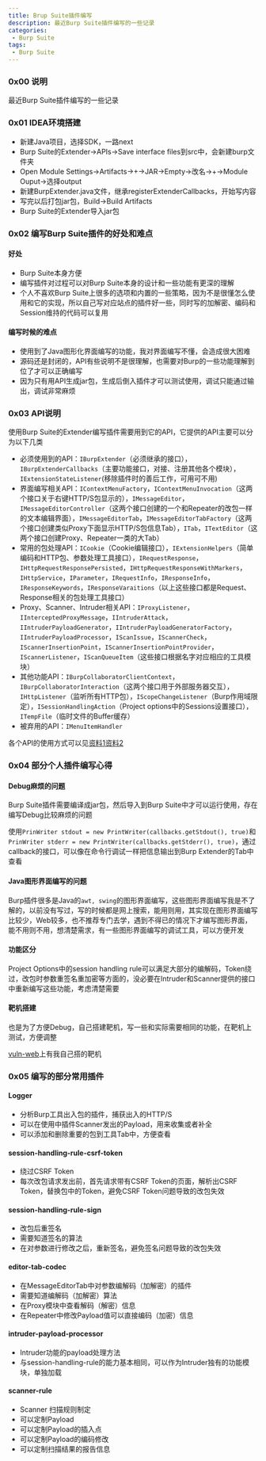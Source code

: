 ```yaml
---
title: Brup Suite插件编写
description: 最近Burp Suite插件编写的一些记录
categories:
 - Burp Suite
tags:
 - Burp Suite
---
```


### 0x00 说明
最近Burp Suite插件编写的一些记录

### 0x01 IDEA环境搭建
* 新建Java项目，选择SDK，一路next
* Burp Suite的Extender->APIs->Save interface files到src中，会新建burp文件夹
* Open Module Settings->Artifacts->+->JAR->Empty->改名->+->Module Ouput->选择output
* 新建BurpExtender.java文件，继承registerExtenderCallbacks，开始写内容
* 写完以后打包jar包，Build->Build Artifacts
* Burp Suite的Extender导入jar包


### 0x02 编写Burp Suite插件的好处和难点
#### 好处
* Burp Suite本身方便
* 编写插件对过程可以对Burp Suite本身的设计和一些功能有更深的理解
* 个人不喜欢Burp Suite上很多的选项和内置的一些策略，因为不是很懂怎么使用和它的实现，所以自己写对应站点的插件好一些，同时写的加解密、编码和Session维持的代码可以复用

#### 编写时候的难点
* 使用到了Java图形化界面编写的功能，我对界面编写不懂，会造成很大困难
* 源码还是封闭的，API有些说明不是很理解，也需要对Burp的一些功能理解到位了才可以正确编写
* 因为只有用API生成jar包，生成后倒入插件才可以测试使用，调试只能通过输出，调试非常麻烦

### 0x03 API说明
使用Burp Suite的Extender编写插件需要用到它的API，它提供的API主要可以分为以下几类
* 必须使用到的API：`IBurpExtender`（必须继承的接口），`IBurpExtenderCallbacks`（主要功能接口，对接、注册其他各个模块），`IExtensionStateListener`(移除插件时的善后工作，可用可不用)
* 界面编写相关API：`IContextMenuFactory`，`IContextMenuInvocation`（这两个接口关于右键HTTP/S包显示的），`IMessageEditor`，`IMessageEditorController`（这两个接口创建的一个和Repeater的改包一样的文本编辑界面），`IMessageEditorTab`，`IMessageEditorTabFactory`（这两个接口创建类似Proxy下面显示HTTP/S包信息Tab），`ITab`，`ITextEditor`（这两个接口创建Proxy、Repeater一类的大Tab）
* 常用的包处理API：`ICookie`（Cookie编辑接口），`IExtensionHelpers`（简单编码和HTTP包、参数处理工具接口），`IRequestResponse`，`IHttpRequestResponsePersisted`，`IHttpRequestResponseWithMarkers`，`IHttpService`，`IParameter`，`IRequestInfo`，`IResponseInfo`，`IResponseKeywords`，`IResponseVaraitions`（以上这些接口都是Request、Response相关的包处理工具接口）
* Proxy、Scanner、Intruder相关API：`IProxyListener`，`IInterceptedProxyMessage`，`IIntruderAttack`，`IIntruderPayloadGenerator`，`IIntruderPayloadGeneratorFactory`，`IIntruderPayloadProcessor`，`IScanIssue`，`IScannerCheck`，`IScannerInsertionPoint`，`IScannerInsertionPointProvider`，`IScannerListener`，`IScanQueueItem`（这些接口根据名字对应相应的工具模块）
* 其他功能API：`IBurpCollaboratorClientContext`，`IBurpCollaboratorInteraction`（这两个接口用于外部服务器交互），`IHttpListener`（监听所有HTTP包），`IScopeChangeListener`（Burp作用域限定），`ISessionHandlingAction`（Project options中的Sessions设置接口），`ITempFile`（临时文件的Buffer缓存）
* 被弃用的API：`IMenuItemHandler`

各个API的使用方式可以见[资料1]()[资料2]()

### 0x04 部分个人插件编写心得
#### Debug麻烦的问题
Burp Suite插件需要编译成jar包，然后导入到Burp Suite中才可以运行使用，存在编写Debug比较麻烦的问题

使用`PrinWriter stdout = new PrintWriter(callbacks.getStdout(), true)`和`PrinWriter stderr = new PrintWriter(callbacks.getStderr(), true)`，通过callback的接口，可以像在命令行调试一样把信息输出到Burp Extender的Tab中查看

#### Java图形界面编写的问题
Burp插件很多是Java的`awt, swing`的图形界面编写，这些图形界面编写我是不了解的，以前没有写过，写的时候都是网上搜索，能用则用，其实现在图形界面编写比较少，Web较多，也不推荐专门去学，遇到不得已的情况下才编写图形界面，能不用则不用，想清楚需求，有一些图形界面编写的调试工具，可以方便开发

#### 功能区分
Project Options中的session handling rule可以满足大部分的编解码，Token绕过，改包时参数重签名重加密等方面的，没必要在Intruder和Scanner提供的接口中重新编写这些功能，考虑清楚需要

#### 靶机搭建
也是为了方便Debug，自己搭建靶机，写一些和实际需要相同的功能，在靶机上测试，方便调整

[vuln-web](https://github.com/milkfr/burp-extenders/tree/master/vuln-web)上有我自己搭的靶机

### 0x05 编写的部分常用插件
#### Logger
* 分析Burp工具出入包的插件，捕获出入的HTTP/S
* 可以在使用中插件Scanner发出的Payload，用来收集或者补全
* 可以添加和删除重要的包到工具Tab中，方便查看

#### session-handling-rule-csrf-token
* 绕过CSRF Token
* 每次改包请求发出前，首先请求带有CSRF Token的页面，解析出CSRF Token，替换包中的Token，避免CSRF Token问题导致的改包失效

#### session-handling-rule-sign
* 改包后重签名
* 需要知道签名的算法
* 在对参数进行修改之后，重新签名，避免签名问题导致的改包失效

#### editor-tab-codec
* 在MessageEditorTab中对参数编解码（加解密）的插件
* 需要知道编解码（加解密）算法
* 在Proxy模块中查看解码（解密）信息
* 在Repeater中修改Payload值可以直接编码（加密）信息

#### intruder-payload-processor
* Intruder功能的payload处理方法
* 与session-handling-rule的能力基本相同，可以作为Intruder独有的功能模块，单独加载

#### scanner-rule
* Scanner 扫描规则制定
* 可以定制Payload
* 可以定制Payload的插入点
* 可以定制Payload的编码修改
* 可以定制扫描结果的报告信息